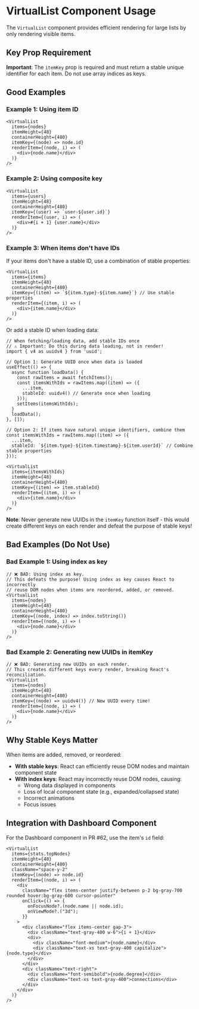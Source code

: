 # VirtualList Component Usage

The `VirtualList` component provides efficient rendering for large lists by only rendering visible items.

## Key Prop Requirement

**Important**: The `itemKey` prop is required and must return a stable unique identifier for each item. Do not use array indices as keys.

## Good Examples

### Example 1: Using item ID
```tsx
<VirtualList
  items={nodes}
  itemHeight={48}
  containerHeight={480}
  itemKey={(node) => node.id}
  renderItem={(node, i) => (
    <div>{node.name}</div>
  )}
/>
```

### Example 2: Using composite key
```tsx
<VirtualList
  items={users}
  itemHeight={48}
  containerHeight={480}
  itemKey={(user) => `user-${user.id}`}
  renderItem={(user, i) => (
    <div>#{i + 1} {user.name}</div>
  )}
/>
```

### Example 3: When items don't have IDs
If your items don't have a stable ID, use a combination of stable properties:
```tsx
<VirtualList
  items={items}
  itemHeight={48}
  containerHeight={480}
  itemKey={(item) => `${item.type}-${item.name}`} // Use stable properties
  renderItem={(item, i) => (
    <div>{item.name}</div>
  )}
/>
```

Or add a stable ID when loading data:
```tsx
// When fetching/loading data, add stable IDs once
// ⚠️ Important: Do this during data loading, not in render!
import { v4 as uuidv4 } from 'uuid';

// Option 1: Generate UUID once when data is loaded
useEffect(() => {
  async function loadData() {
    const rawItems = await fetchItems();
    const itemsWithIds = rawItems.map((item) => ({
      ...item,
      stableId: uuidv4() // Generate once when loading
    }));
    setItems(itemsWithIds);
  }
  loadData();
}, []);

// Option 2: If items have natural unique identifiers, combine them
const itemsWithIds = rawItems.map((item) => ({
  ...item,
  stableId: `${item.type}-${item.timestamp}-${item.userId}` // Combine stable properties
}));

<VirtualList
  items={itemsWithIds}
  itemHeight={48}
  containerHeight={480}
  itemKey={(item) => item.stableId}
  renderItem={(item, i) => (
    <div>{item.name}</div>
  )}
/>
```

**Note**: Never generate new UUIDs in the `itemKey` function itself - this would create different keys on each render and defeat the purpose of stable keys!

## Bad Examples (Do Not Use)

### Bad Example 1: Using index as key
```tsx
// ❌ BAD: Using index as key.
// This defeats the purpose! Using index as key causes React to incorrectly 
// reuse DOM nodes when items are reordered, added, or removed.
<VirtualList
  items={nodes}
  itemHeight={48}
  containerHeight={480}
  itemKey={(node, index) => index.toString()}
  renderItem={(node, i) => (
    <div>{node.name}</div>
  )}
/>
```

### Bad Example 2: Generating new UUIDs in itemKey
```tsx
// ❌ BAD: Generating new UUIDs on each render.
// This creates different keys every render, breaking React's reconciliation.
<VirtualList
  items={nodes}
  itemHeight={48}
  containerHeight={480}
  itemKey={(node) => uuidv4()} // New UUID every time!
  renderItem={(node, i) => (
    <div>{node.name}</div>
  )}
/>
```

## Why Stable Keys Matter

When items are added, removed, or reordered:
- **With stable keys**: React can efficiently reuse DOM nodes and maintain component state
- **With index keys**: React may incorrectly reuse DOM nodes, causing:
  - Wrong data displayed in components
  - Loss of local component state (e.g., expanded/collapsed state)
  - Incorrect animations
  - Focus issues

## Integration with Dashboard Component

For the Dashboard component in PR #62, use the item's `id` field:

```tsx
<VirtualList
  items={stats.topNodes}
  itemHeight={48}
  containerHeight={480}
  className="space-y-2"
  itemKey={(node) => node.id}
  renderItem={(node, i) => (
    <div
      className="flex items-center justify-between p-2 bg-gray-700 rounded hover:bg-gray-600 cursor-pointer"
      onClick={() => {
        onFocusNode?.(node.name || node.id);
        onViewMode?.("3d");
      }}
    >
      <div className="flex items-center gap-3">
        <div className="text-gray-400 w-6">{i + 1}</div>
        <div>
          <div className="font-medium">{node.name}</div>
          <div className="text-xs text-gray-400 capitalize">{node.type}</div>
        </div>
      </div>
      <div className="text-right">
        <div className="font-semibold">{node.degree}</div>
        <div className="text-xs text-gray-400">connections</div>
      </div>
    </div>
  )}
/>
```
